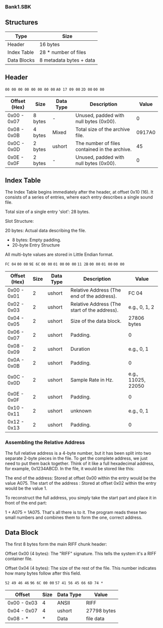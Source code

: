 ### Bank1.SBK

## Structures

| Type | Size |
| ---- | ---- |
| Header | 16 bytes |
| Index Table | 28 * number of files |
| Data Blocks | 8 metadata bytes + data |


## Header

`00 00 00 00 00 00 00 00` `A0 17 09 00` `2D 00` `00 00`

| Offset (Hex) | Size | Data Type | Description | Value |
| ------------ | ---- | --------- | ----------- | ----- |
| 0x00 - 0x07 | 8 bytes | - | Unused, padded with null bytes (0x00). | 0 |
| 0x08 - 0x0B | 4 bytes | Mixed | Total size of the archive file. | 0917A0 |
| 0x0C - 0x0D | 2 bytes | ushort | The number of files contained in the archive. | 45 |
| 0x0E - 0x0F | 2 bytes | - | 	Unused, padded with null bytes (0x00). | 0 |



## Index Table

The Index Table begins immediately after the header, at offset 0x10 (16). It consists of a series of entries, where each entry describes a single sound file.

Total size of a single entry 'slot': 28 bytes.

Slot Structure:

20 bytes: Actual data describing the file.

* 8 bytes: Empty padding.
* 20-byte Entry Structure

All multi-byte values are stored in Little Endian format.


`FC 04` `00 00` `9E 6C` `00 00` `01 00` `00 00` `11 2B` `00 00` `01 00` `00 00`

| Offset (Hex) | Size | Data Type | Description | Value |
| ------------ | ---- | --------- | ----------- | ----- |
| 0x00 - 0x01 | 2 | ushort | Relative Address (The end of the address). | FC 04 |
| 0x02 - 0x03 | 2 | ushort | Relative Address (The start of the address). | e.g., 0, 1, 2 |
| 0x04 - 0x05 | 2 | ushort | Size of the data block. | 27806 bytes| 
| 0x06 - 0x07 | 2 | ushort | Padding. | 0 |
| 0x08 - 0x09	| 2 | ushort | Duration | e.g., 0, 1 |
| 0x0A - 0x0B | 2 | ushort | Padding. | 0 |
| 0x0C - 0x0D | 2 | ushort | Sample Rate in Hz. | e.g., 11025, 22050 |
| 0x0E - 0x0F | 2 | ushort | Padding. | 0 |
| 0x10 - 0x11 | 2 | ushort | unknown |  e.g., 0, 1 |
| 0x12 - 0x13 | 2 | ushort | Padding. | 0 |

### Assembling the Relative Address
The full relative address is a 4-byte number, but it has been split into two separate 2-byte pieces in the file. To get the complete address, we just need to put them back together.
Think of it like a full hexadecimal address, for example, 0x1234ABCD. In the file, it would be stored like this:

The end of the address: Stored at offset 0x00 within the entry would be the value A075.
The start of the address : Stored at offset 0x02 within the entry would be the value 1.

To reconstruct the full address, you simply take the start part and place it in front of the end part:

1 + A075 = 1A075.
That's all there is to it. The program reads these two small numbers and combines them to form the one, correct address.



## Data Block

The first 8 bytes form the main RIFF chunk header:

Offset 0x00 (4 bytes): The "RIFF" signature. This tells the system it's a RIFF container file.

Offset 0x04 (4 bytes): The size of the rest of the file. This number indicates how many bytes follow after this field.


`52 49 46 46` `96 6C 00 00` `57 41 56 45 66 6D 74 *`

| Offset | Size | Data Type | Value |
| ------ | ---- | --------- | ----- |
| 0x00 - 0x03 | 4 | ANSII | RIFF |
| 0x04 - 0x07 | 4 | ushort | 27798 bytes |
| 0x08 - * | * | Data | file data |



